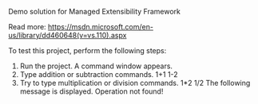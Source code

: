 Demo solution for Managed Extensibility Framework

Read more: 
https://msdn.microsoft.com/en-us/library/dd460648(v=vs.110).aspx

To test this project, perform the following steps:
1. Run the project.
     A command window appears.
2. Type addition or subtraction commands.
     1+1
     1-2
3. Try to type multiplication or division commands.
     1*2
     1/2
   The following message is displayed.
     Operation not found!
